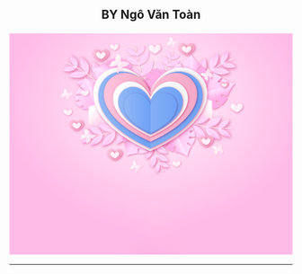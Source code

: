 ## <p align="center"> BY Ngô Văn Toàn </p>
<p align="center"> <img src="imggithub/background.png" alt="bg" /> </p>

<hr>

